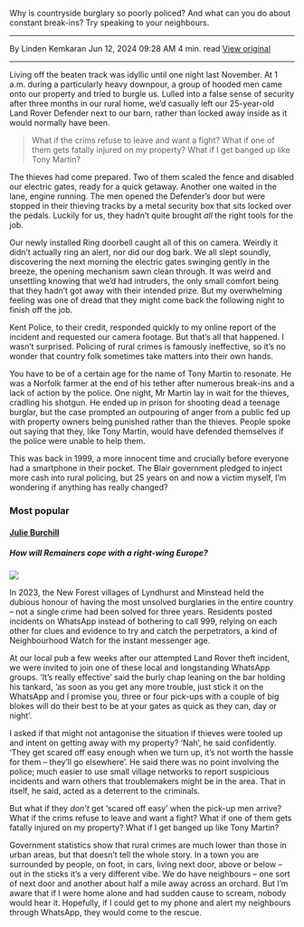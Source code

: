 
Why is countryside burglary so poorly policed? And what can you do about constant break-ins? Try speaking to your neighbours.

---

By Linden Kemkaran
Jun 12, 2024 09:28 AM
4 min. read
[View original](https://www.spectator.co.uk/article/the-rise-of-the-village-vigilante/)

---

Living off the beaten track was idyllic until one night last November. At 1 a.m. during a particularly heavy downpour, a group of hooded men came onto our property and tried to burgle us. Lulled into a false sense of security after three months in our rural home, we’d casually left our 25-year-old Land Rover Defender next to our barn, rather than locked away inside as it would normally have been. 

> What if the crims refuse to leave and want a fight? What if one of them gets fatally injured on my property? What if I get banged up like Tony Martin?

The thieves had come prepared. Two of them scaled the fence and disabled our electric gates, ready for a quick getaway. Another one waited in the lane, engine running. The men opened the Defender’s door but were stopped in their thieving tracks by a metal security box that sits locked over the pedals. Luckily for us, they hadn’t quite brought _all_ the right tools for the job.

Our newly installed Ring doorbell caught all of this on camera. Weirdly it didn’t actually ring an alert, nor did our dog bark. We all slept soundly, discovering the next morning the electric gates swinging gently in the breeze, the opening mechanism sawn clean through. It was weird and unsettling knowing that we’d had intruders, the only small comfort being that they hadn’t got away with their intended prize. But my overwhelming feeling was one of dread that they might come back the following night to finish off the job.

Kent Police, to their credit, responded quickly to my online report of the incident and requested our camera footage. But that’s all that happened. I wasn’t surprised. Policing of rural crimes is famously ineffective, so it’s no wonder that country folk sometimes take matters into their own hands.

You have to be of a certain age for the name of Tony Martin to resonate. He was a Norfolk farmer at the end of his tether after numerous break-ins and a lack of action by the police. One night, Mr Martin lay in wait for the thieves, cradling his shotgun. He ended up in prison for shooting dead a teenage burglar, but the case prompted an outpouring of anger from a public fed up with property owners being punished rather than the thieves. People spoke out saying that they, like Tony Martin, would have defended themselves if the police were unable to help them.

This was back in 1999, a more innocent time and crucially before everyone had a smartphone in their pocket. The Blair government pledged to inject more cash into rural policing, but 25 years on and now a victim myself, I’m wondering if anything has really changed?

### Most popular

#### [Julie Burchill](https://www.spectator.co.uk/writer/julie-burchill/)

##### How will Remainers cope with a right-wing Europe?

[![](https://www.spectator.co.uk/wp-content/uploads/2024/06/GettyImages-1132142079.jpg?w=378)](https://www.spectator.co.uk/article/how-will-remainers-cope-with-a-right-wing-europe/)

In 2023, the New Forest villages of Lyndhurst and Minstead held the dubious honour of having the most unsolved burglaries in the entire country – not a single crime had been solved for three years. Residents posted incidents on WhatsApp instead of bothering to call 999, relying on each other for clues and evidence to try and catch the perpetrators, a kind of Neighbourhood Watch for the instant messenger age.

At our local pub a few weeks after our attempted Land Rover theft incident, we were invited to join one of these local and longstanding WhatsApp groups. ‘It’s really effective’ said the burly chap leaning on the bar holding his tankard, ‘as soon as you get any more trouble, just stick it on the WhatsApp and I promise you, three or four pick-ups with a couple of big blokes will do their best to be at your gates as quick as they can, day or night’. 

I asked if that might not antagonise the situation if thieves were tooled up and intent on getting away with my property? ‘Nah’, he said confidently. ‘They get scared off easy enough when we turn up, it’s not worth the hassle for them – they’ll go elsewhere’. He said there was no point involving the police; much easier to use small village networks to report suspicious incidents and warn others that troublemakers might be in the area. That in itself, he said, acted as a deterrent to the criminals.

But what if they _don’t_ get ‘scared off easy’ when the pick-up men arrive? What if the crims refuse to leave and want a fight? What if one of them gets fatally injured on my property? What if I get banged up like Tony Martin?

Government statistics show that rural crimes are much lower than those in urban areas, but that doesn’t tell the whole story. In a town you are surrounded by people, on foot, in cars, living next door, above or below – out in the sticks it’s a very different vibe. We do have neighbours – one sort of next door and another about half a mile away across an orchard. But I’m aware that if I were home alone and had sudden cause to scream, nobody would hear it. Hopefully, if I could get to my phone and alert my neighbours through WhatsApp, they would come to the rescue.